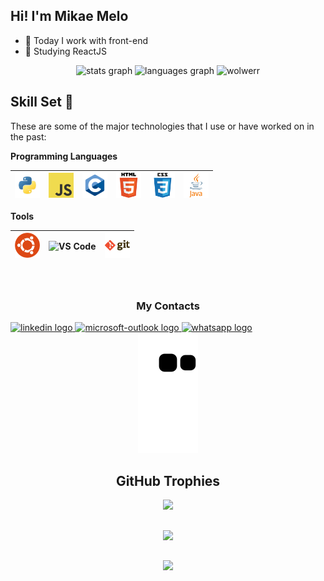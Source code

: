 ## Hi! I'm Mikae Melo
- 🔭 Today I work with front-end
- 🌱 Studying ReactJS
<div align="center">
  <img src="https://github-readme-stats.vercel.app/api?username=MikaelMelo1&show_icons=true&bg_color=00000000" height="145" alt="stats graph"/>
  <img src="https://github-readme-stats.vercel.app/api/top-langs?username=MikaelMelo1&locale=en&hide_title=false&layout=compact&card_width=320&langs_count=5&bg_color=00000000&hide_border=false" height="145" alt="languages graph"/>   
   <img src="https://github-readme-streak-stats.herokuapp.com/?user=MikaelMelo1&theme=tokyonight-duo" height="145" alt="wolwerr" />
   
</div>
  
  ##
  
  <div>
  
  ## Skill Set :muscle:

These are some of the major technologies that I use or have worked on in the past:

**Programming Languages**

<img title="Python" alt="Python" width="40px" src="https://raw.githubusercontent.com/github/explore/master/topics/python/python.png" />|<img alt="JS" title="JavaScript" width="40px" src="https://raw.githubusercontent.com/github/explore/master/topics/javascript/javascript.png">|<img title="C" alt="C" width="40px" src="https://raw.githubusercontent.com/github/explore/master/topics/c/c.png">|<img title="HTML" alt="HTML" width="40px" src="https://raw.githubusercontent.com/github/explore/master/topics/html/html.png">|<img title="css" alt="css" width="40px" src="https://raw.githubusercontent.com/github/explore/master/topics/css/css.png">|<img title="Java" alt="java" width="40px" src="https://raw.githubusercontent.com/github/explore/master/topics/java/java.png">
|--|--|--|--|--|--|


**Tools**

<img title="Ubuntu" alt="Ubuntu" width="40px" src="https://raw.githubusercontent.com/github/explore/master/topics/ubuntu/ubuntu.png">|<img title="VS Code" alt="VS Code" width="40px" src="https://img.icons8.com/fluent/48/000000/visual-studio-code-2019.png">|<img title="git" alt="git" width="40px" src="https://raw.githubusercontent.com/github/explore/master/topics/git/git.png">
|--|--|--|
<br>
    
##


<div align="center">
<h3> My Contacts </h3>

<div align="left">
  <a href="https://www.linkedin.com/in/mikael-melo-095406218/" target="_blank">
    <img src="https://img.shields.io/static/v1?message=LinkedIn&logo=linkedin&label=&color=0077B5&logoColor=white&labelColor=&style=for-the-badge" height="40" alt="linkedin logo"  />
  </a>
  <a href= "mailto:mikaelsilva1940@hotmail.com" target="_blank">
    <img src="https://img.shields.io/static/v1?message=Outlook&logo=microsoft-outlook&label=&color=0078D4&logoColor=white&labelColor=&style=for-the-badge" height="40" alt="microsoft-outlook logo"  />
  </a>
   <a href="https://api.whatsapp.com/send?phone=5551997100865" target="_blank">
    <img src="https://img.shields.io/static/v1?message=Whatsapp&logo=whatsapp&label=&color=25D366&logoColor=white&labelColor=&style=for-the-badge" height="40" alt="whatsapp logo"  />
  </a>
</div>




 <picture>
  <source media="(prefers-color-scheme: dark)" srcset="https://raw.githubusercontent.com/MikaelMelo1/MikaelMelo1/output/github-contribution-grid-snake-dark.svg">
  <source media="(prefers-color-scheme: light)" srcset="https://raw.githubusercontent.com/MikaelMelo1/MikaelMelo1/output/github-contribution-grid-snake.svg">
  <img alt="github contribution grid snake animation" src="https://raw.githubusercontent.com/MikaelMelo1/MikaelMelo1/output/github-contribution-grid-snake.svg">
</picture>


##  GitHub Trophies
     
![](https://github-profile-trophy.vercel.app/?username=MikaelMelo1&theme=radical&no-frame=true&no-bg=false&margin-w=4)

##

![](./profile-3d-contrib/profile-gitblock.svg)
     
##

<div align="center">
  <a href="https://github.com/MikaelMelo1/" target="_blank"><img src="https://profile-counter.glitch.me/MikaelMelo1/count.svg?"  />
</div> 
 
## 

